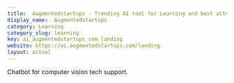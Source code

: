 ```yaml
---
title:  Augmentedstartups - Trending AI tool for Learning and best alternatives
display_name:  Augmentedstartups
category: Learning
category_slug: learning
key: ai_augmentedstartups_com_landing
website: https://ai.augmentedstartups.com/landing
layout: aitool
---
```


Chatbot for computer vision tech support.
